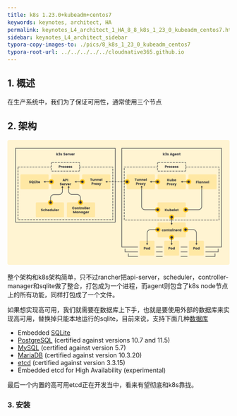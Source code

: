 ```yaml
---
title: k8s 1.23.0+kubeadm+centos7
keywords: keynotes, architect, HA
permalink: keynotes_L4_architect_1_HA_8_8_k8s_1_23_0_kubeadm_centos7.html
sidebar: keynotes_L4_architect_sidebar
typora-copy-images-to: ./pics/8_k8s_1_23_0_kubeadm_centos7
typora-root-url: ../../../../../cloudnative365.github.io
---
```


## 1. 概述

在生产系统中，我们为了保证可用性，通常使用三个节点

## 2. 架构

![k3s](/pages/keynotes/L4_architect/1_HA/pics/7_k3s/how-it-works-k3s.svg)

整个架构和k8s架构简单，只不过rancher把api-server，scheduler，controller-manager和sqlite做了整合，打包成为一个进程，而agent则包含了k8s node节点上的所有功能，同样打包成了一个文件。

如果想实现高可用，我们就需要在数据库上下手，也就是要使用外部的数据库来实现高可用，替换掉只能本地运行的sqlite，目前来说，支持下面几种[数据库](https://rancher.com/docs/k3s/latest/en/installation/datastore/#external-datastore-configuration-parameters)

- Embedded [SQLite](https://www.sqlite.org/index.html)
- [PostgreSQL](https://www.postgresql.org/) (certified against versions 10.7 and 11.5)
- [MySQL](https://www.mysql.com/) (certified against version 5.7)
- [MariaDB](https://mariadb.org/) (certified against version 10.3.20)
- [etcd](https://etcd.io/) (certified against version 3.3.15)
- Embedded etcd for High Availability (experimental)

最后一个内置的高可用etcd正在开发当中，看来有望彻底和k8s靠拢。

### 3. 安装

